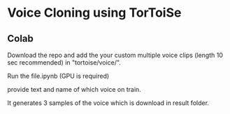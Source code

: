 # Voice Cloning using TorToiSe

## Colab
Download the repo and add the your custom multiple voice clips (length 10 sec recommended) in "tortoise/voice/".

Run the file.ipynb (GPU is required)

provide text and name of which voice on train. 

It generates 3 samples of the voice which is download in result folder.


